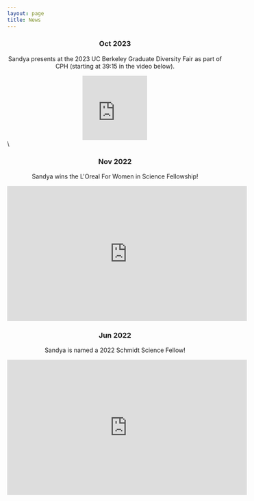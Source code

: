 ```yaml
---
layout: page
title: News
---
```


<h3 style="text-align: center;"><b>Oct 2023</b></h3>

<p style="text-align: center;">Sandya presents at the 2023 UC Berkeley Graduate Diversity Fair as part of CPH (starting at 39:15 in the video below).</p>

<iframe width="30%" src="https://www.youtube.com/embed/XAV4WkQviOM?si=XqtuA8LQnA4bgm2b" style="display: block; margin-left: auto; margin-right: auto;" title="YouTube video player" frameborder="0" allow="accelerometer; autoplay; clipboard-write; encrypted-media; gyroscope; picture-in-picture; web-share" allowfullscreen></iframe>
\
<h3 style="text-align: center;"><b>Nov 2022</b></h3>

<p style="text-align: center;">Sandya wins the L'Oreal For Women in Science Fellowship!</p>

<iframe width="560" height="315" src="https://www.youtube.com/embed/KnHq8WW9BoE?si=KPpdHx85QcMGdoJh" title="YouTube video player" frameborder="0" allow="accelerometer; autoplay; clipboard-write; encrypted-media; gyroscope; picture-in-picture; web-share" allowfullscreen></iframe>

<h3 style="text-align: center;"><b>Jun 2022</b></h3>

<p style="text-align: center;">Sandya is named a 2022 Schmidt Science Fellow!</p>

<iframe width="560" height="315" src="https://www.youtube.com/embed/0xt02t6esig?si=BnMXiqgTTiPBqlFN" title="YouTube video player" frameborder="0" allow="accelerometer; autoplay; clipboard-write; encrypted-media; gyroscope; picture-in-picture; web-share" allowfullscreen></iframe>
